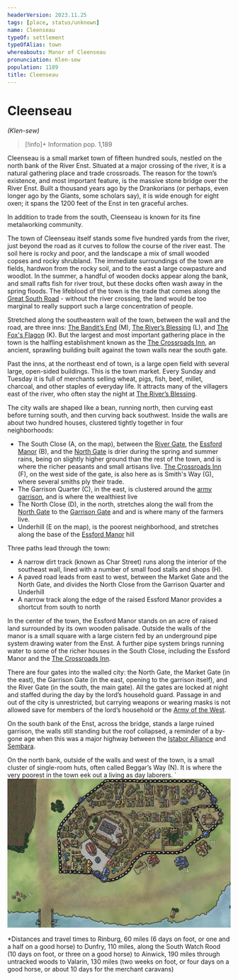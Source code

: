 ```yaml
---
headerVersion: 2023.11.25
tags: [place, status/unknown]
name: Cleenseau
typeOf: settlement
typeOfAlias: town
whereabouts: Manor of Cleenseau
pronunciation: Klen-sew
population: 1189
title: Cleenseau
---
```

# Cleenseau
*(Klen-sew)*
>[!info]+ Information
> pop. 1,189
> 
>> 

Cleenseau is a small market town of fifteen hundred souls, nestled on the north bank of the River Enst. Situated at a major crossing of the river, it is a natural gathering place and trade crossroads. The reason for the town’s existence, and most important feature, is the massive stone bridge over the River Enst. Built a thousand years ago by the Drankorians (or perhaps, even longer ago by the Giants, some scholars say), it is wide enough for eight oxen; it spans the 1200 feet of the Enst in ten graceful arches.

In addition to trade from the south, Cleenseau is known for its fine metalworking community.

The town of Cleenseau itself stands some five hundred yards from the river, just beyond the road as it curves to follow the course of the river east. The soil here is rocky and poor, and the landscape a mix of small wooded copses and rocky shrubland. The immediate surroundings of the town are fields, hardwon from the rocky soil, and to the east a large cowpasture and woodlot. In the summer, a handful of wooden docks appear along the bank, and small rafts fish for river trout, but these docks often wash away in the spring floods. The lifeblood of the town is the trade that comes along the [Great South Road](<../../../../roads/great-south-road.md>) - without the river crossing, the land would be too marginal to really support such a large concentration of people.  





Stretched along the southeastern wall of the town, between the wall and the road, are three inns: [The Bandit’s End](<./the-bandits-end.md>) (M),  [The River’s Blessing](<./the-rivers-blessing.md>) (L),  and [The Fox's Flagon](<./the-fox-s-flagon.md>) (K). But the largest and most important gathering place in the town is the halfling establishment known as the  [The Crossroads Inn](<./the-crossroads-inn.md>), an ancient, sprawling building built against the town walls near the south gate. 

Past the inns, at the northeast end of town, is a large open field with several large, open-sided buildings. This is the town market. Every Sunday and Tuesday it is full of merchants selling wheat, pigs, fish, beef, millet, charcoal, and other staples of everyday life. It attracts many of the villagers east of the river, who often stay the night at [The River’s Blessing](<./the-rivers-blessing.md>).  

The city walls are shaped like a bean, running north, then curving east before turning south, and then curving back southwest. Inside the walls are about two hundred houses, clustered tightly together in four neighborhoods:

* The South Close (A, on the map), between the [River Gate](<./river-gate-of-cleenseau.md>), the [Essford Manor](<./essford-manor.md>) (B), and the [North Gate](<./north-gate-of-cleenseau.md>) is drier during the spring and summer rains, being on slightly higher ground than the rest of the town, and is where the richer peasants and small artisans live. [The Crossroads Inn](<./the-crossroads-inn.md>) (F), on the west side of the gate, is also here as is Smith's Way (G), where several smiths ply their trade.
* The Garrison Quarter (C), in the east, is clustered around the [army garrison](<../../../../../../groups/sembaran-army/army-garrison-of-cleenseau.md>), and is where the wealthiest live
* The North Close (D), in the north, stretches along the wall from the [North Gate](<./north-gate-of-cleenseau.md>) to the [Garrison Gate](<./garrison-gate-of-cleenseau.md>) and and is where many of the farmers live. 
* Underhill (E on the map), is the poorest neighborhood, and stretches along the base of the [Essford Manor](<./essford-manor.md>) hill

Three paths lead through the town:
* A narrow dirt track (known as Char Street) runs along the interior of the southeast wall, lined with a number of small food stalls and shops (H). 
* A paved road leads from east to west, between the Market Gate and the North Gate, and divides the North Close from the Garrison Quarter and Underhill
* A narrow track along the edge of the raised Essford Manor provides a shortcut from south to north

In the center of the town, the Essford Manor stands on an acre of raised land surrounded by its own wooden palisade. Outside the walls of the manor is a small square with a large cistern fed by an underground pipe system drawing water from the Enst. A further pipe system brings running water to some of the richer houses in the South Close, including the Essford Manor and the [The Crossroads Inn](<./the-crossroads-inn.md>). 

There are four gates into the walled city: the North Gate, the Market Gate (in the east), the Garrison Gate (in the east, opening to the garrison  itself), and the River Gate (in the south, the main gate). All the gates are locked at night and staffed during the day by the lord’s household guard. Passage in and out of the city is unrestricted, but carrying weapons or wearing masks is not allowed save for members of the lord’s household or the [Army of the West](<../../../../../../groups/sembaran-army/army-of-the-west.md>).

On the south bank of the Enst, across the bridge, stands a large ruined garrison, the walls still standing but the roof collapsed, a reminder of a by-gone age when this was a major highway between the [Istabor Alliance](<../../../../../../history/istabor-alliance.md>) and [Sembara](<../../../sembara.md>). 

On the north bank, outside of the walls and west of the town, is a small cluster of single-room huts, often called Beggar’s Way (N). It is where the very poorest in the town eek out a living as day laborers.
`
![Cleenseau Town Map](../../../../../../assets/cleenseau-town-map.jpg)

*Distances and travel times
		to Rinburg, 60 miles (6 days on foot, or one and a half on a good horse)
		to Dunfry, 110 miles, along the South Watch Rood (10 days on foot, or three on a good horse)
		to Ainwick, 190 miles through untracked woods
		to Valarin, 130 miles (two weeks on foot, or four days on a good horse, or about 10 days for the merchant caravans)

